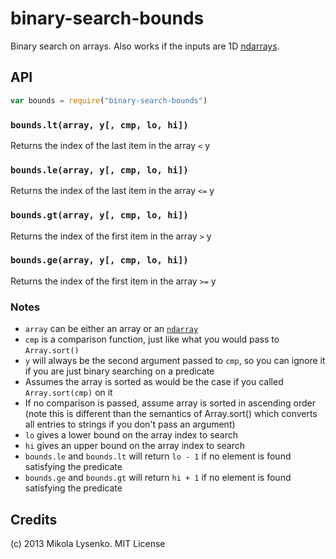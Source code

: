binary-search-bounds
====================
Binary search on arrays.  Also works if the inputs are 1D [ndarrays](https://github.com/mikolalysenko/ndarray).

## API

```javascript
var bounds = require("binary-search-bounds")
```

### `bounds.lt(array, y[, cmp, lo, hi])`
Returns the index of the last item in the array `<` y

### `bounds.le(array, y[, cmp, lo, hi])`
Returns the index of the last item in the array `<=` y

### `bounds.gt(array, y[, cmp, lo, hi])`
Returns the index of the first item in the array `>` y

### `bounds.ge(array, y[, cmp, lo, hi])`
Returns the index of the first item in the array `>=` y


### Notes

* `array` can be either an array or an [`ndarray`](https://github.com/mikolalysenko/ndarray)
* `cmp` is a comparison function, just like what you would pass to `Array.sort()`
* `y` will always be the second argument passed to `cmp`, so you can ignore it if you are just binary searching on a predicate
* Assumes the array is sorted as would be the case if you called `Array.sort(cmp)` on it
* If no comparison is passed, assume array is sorted in ascending order (note this is different than the semantics of Array.sort() which converts all entries to strings if you don't pass an argument)
* `lo` gives a lower bound on the array index to search
* `hi` gives an upper bound on the array index to search
* `bounds.le` and `bounds.lt` will return `lo - 1` if no element is found satisfying the predicate
* `bounds.ge` and `bounds.gt` will return `hi + 1` if no element is found satisfying the predicate

## Credits
(c) 2013 Mikola Lysenko. MIT License